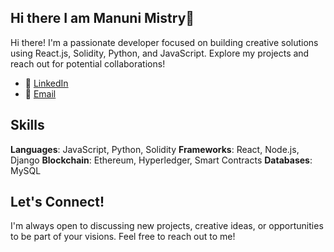 ## Hi there I am Manuni Mistry👋

Hi there! I'm a passionate developer focused on building creative solutions using React.js, Solidity, Python, and JavaScript. Explore my projects and reach out for potential collaborations!

- 🔗 [LinkedIn](https://www.linkedin.com/in/manuni-mistry-2109bb14a/)
- 📧 [Email](manunim.3011@gmail.com)

## Skills

**Languages**: JavaScript, Python, Solidity
**Frameworks**: React, Node.js, Django
**Blockchain**: Ethereum, Hyperledger, Smart Contracts
**Databases**: MySQL 

<!--
**manunimistry/manunimistry** is a ✨ _special_ ✨ repository because its `README.md` (this file) appears on your GitHub profile.

Here are some ideas to get you started:

- 🔭 I’m currently working on ...
- 🌱 I’m currently learning ...
- 👯 I’m looking to collaborate on ...
- 🤔 I’m looking for help with ...
- 💬 Ask me about ...
- 📫 How to reach me: ...
- 😄 Pronouns: ...
- ⚡ Fun fact: ...
-->

## Let's Connect!

I'm always open to discussing new projects, creative ideas, or opportunities to be part of your visions. Feel free to reach out to me!

